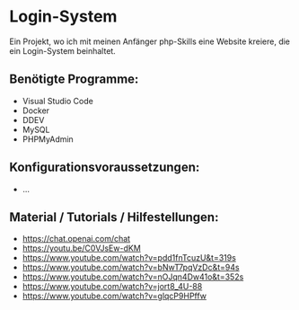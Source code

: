 # Login-System
Ein Projekt, wo ich mit meinen Anfänger php-Skills eine Website kreiere, die ein Login-System beinhaltet.

## Benötigte Programme:
- Visual Studio Code
- Docker
- DDEV
- MySQL
- PHPMyAdmin

## Konfigurationsvoraussetzungen:
- ...

## Material / Tutorials / Hilfestellungen:
- https://chat.openai.com/chat
- https://youtu.be/C0VJsEw-dKM
- https://www.youtube.com/watch?v=pdd1fnTcuzU&t=319s
- https://www.youtube.com/watch?v=bNwT7pqVzDc&t=94s
- https://www.youtube.com/watch?v=nOJqn4Dw41o&t=352s
- https://www.youtube.com/watch?v=jort8_4U-88
- https://www.youtube.com/watch?v=glqcP9HPffw